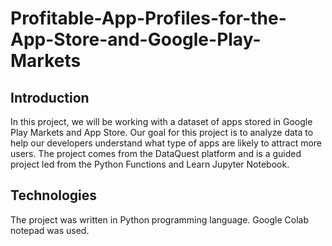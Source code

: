 # Profitable-App-Profiles-for-the-App-Store-and-Google-Play-Markets
## Introduction
In this project, we will be working with a dataset of apps stored in Google Play Markets and App Store. Our goal for this project is to analyze data to help our developers understand what type of apps are likely to attract more users. The project comes from the DataQuest platform and is a guided project led from the Python Functions and Learn Jupyter Notebook.

## Technologies
The project was written in Python programming language.  Google Colab notepad was used.
